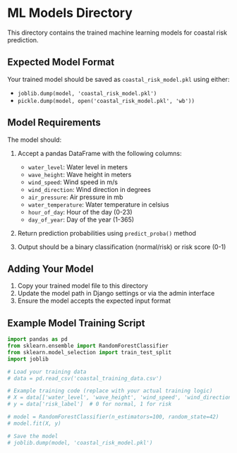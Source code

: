 # ML Models Directory

This directory contains the trained machine learning models for coastal risk prediction.

## Expected Model Format

Your trained model should be saved as `coastal_risk_model.pkl` using either:
- `joblib.dump(model, 'coastal_risk_model.pkl')`
- `pickle.dump(model, open('coastal_risk_model.pkl', 'wb'))`

## Model Requirements

The model should:
1. Accept a pandas DataFrame with the following columns:
   - `water_level`: Water level in meters
   - `wave_height`: Wave height in meters  
   - `wind_speed`: Wind speed in m/s
   - `wind_direction`: Wind direction in degrees
   - `air_pressure`: Air pressure in mb
   - `water_temperature`: Water temperature in celsius
   - `hour_of_day`: Hour of the day (0-23)
   - `day_of_year`: Day of the year (1-365)

2. Return prediction probabilities using `predict_proba()` method
3. Output should be a binary classification (normal/risk) or risk score (0-1)

## Adding Your Model

1. Copy your trained model file to this directory
2. Update the model path in Django settings or via the admin interface
3. Ensure the model accepts the expected input format

## Example Model Training Script

```python
import pandas as pd
from sklearn.ensemble import RandomForestClassifier
from sklearn.model_selection import train_test_split
import joblib

# Load your training data
# data = pd.read_csv('coastal_training_data.csv')

# Example training code (replace with your actual training logic)
# X = data[['water_level', 'wave_height', 'wind_speed', 'wind_direction', 'air_pressure', 'water_temperature', 'hour_of_day', 'day_of_year']]
# y = data['risk_label']  # 0 for normal, 1 for risk

# model = RandomForestClassifier(n_estimators=100, random_state=42)
# model.fit(X, y)

# Save the model
# joblib.dump(model, 'coastal_risk_model.pkl')
```

